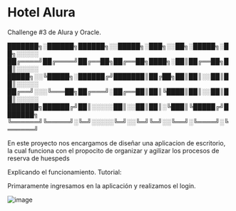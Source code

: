 # Hotel Alura
Challenge #3 de Alura y Oracle.

███████╗░██████╗██████╗░░█████╗░███╗░░██╗░█████╗░██╗░░░░░
██╔════╝██╔════╝██╔══██╗██╔══██╗████╗░██║██╔══██╗██║░░░░░
█████╗░░╚█████╗░██████╔╝███████║██╔██╗██║██║░░██║██║░░░░░
██╔══╝░░░╚═══██╗██╔═══╝░██╔══██║██║╚████║██║░░██║██║░░░░░
███████╗██████╔╝██║░░░░░██║░░██║██║░╚███║╚█████╔╝███████╗
╚══════╝╚═════╝░╚═╝░░░░░╚═╝░░╚═╝╚═╝░░╚══╝░╚════╝░╚══════╝

En este proyecto nos encargamos de diseñar una aplicacion de escritorio,
la cual funciona con el propocito de organizar y agilizar los procesos de reserva de huespeds

Explicando el funcionamiento. Tutorial:

Primaramente ingresamos en la aplicación y realizamos el login.

![image](https://github.com/DanyElPollo/Alura-Hotel/assets/99271056/ecdf22aa-2b71-4880-a300-e29825e73d73)
